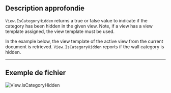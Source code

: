 ## Description approfondie
`View.IsCategoryHidden` returns a true or false value to indicate if the category has been hidden in the given view. Note, if a view has a view template assigned, the view template must be used.

In the example below, the view template of the active view from the current document is retrieved. `View.IsCategoryHidden` reports if the wall category is hidden.
___
## Exemple de fichier

![View.IsCategoryHidden](./Revit.Elements.Views.View.IsCategoryHidden_img.jpg)
